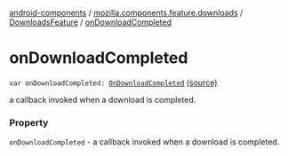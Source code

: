[android-components](../../index.md) / [mozilla.components.feature.downloads](../index.md) / [DownloadsFeature](index.md) / [onDownloadCompleted](./on-download-completed.md)

# onDownloadCompleted

`var onDownloadCompleted: `[`OnDownloadCompleted`](../-on-download-completed.md) [(source)](https://github.com/mozilla-mobile/android-components/blob/master/components/feature/downloads/src/main/java/mozilla/components/feature/downloads/DownloadsFeature.kt#L44)

a callback invoked when a download is completed.

### Property

`onDownloadCompleted` - a callback invoked when a download is completed.